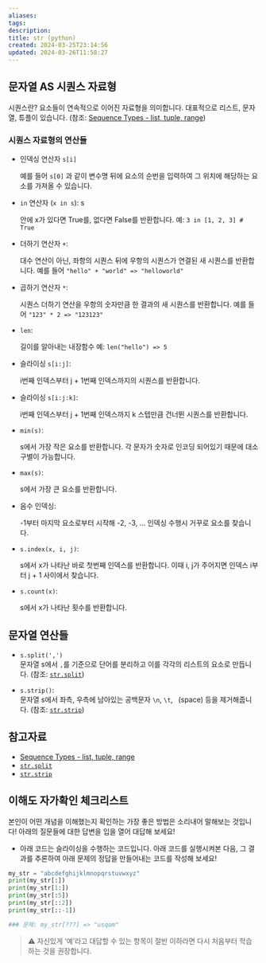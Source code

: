 ```yaml
---
aliases: 
tags: 
description:
title: str (python)
created: 2024-03-25T23:14:56
updated: 2024-03-26T11:58:27
---
```


## 문자열 AS 시퀀스 자료형

시퀀스란? 요소들이 연속적으로 이어진 자료형을 의미합니다. 대표적으로 리스트, 문자열, 튜플이 있습니다. (참조: [Sequence Types - list, tuple, range](https://docs.python.org/3/library/stdtypes.html#sequence-types-list-tuple-range))

### 시퀀스 자료형의 연산들

- 인덱싱 연산자 `s[i]`
    
    예를 들어 `s[0]` 과 같이 변수명 뒤에 요소의 순번을 입력하여 그 위치에 해당하는 요소를 가져올 수 있습니다.
    
- `in` 연산자 (`x in s`): s
    
    안에 x가 있다면 True를, 없다면 False를 반환합니다. 예: `3 in [1, 2, 3] # True`
    
- 더하기 연산자 `+`:
    
    대수 연산이 아닌, 좌항의 시퀀스 뒤에 우항의 시퀀스가 연결된 새 시퀀스를 반환합니다. 예를 들어 `"hello" + "world" => "helloworld"`
    
- 곱하기 연산자 `*`:
    
    시퀀스 더하기 연산을 우항의 숫자만큼 한 결과의 새 시퀀스를 반환합니다. 예를 들어 `"123" * 2 => "123123"`
    
- `len`:
    
    길이를 알아내는 내장함수 예: `len("hello") => 5`
    
- 슬라이싱 `s[i:j]`:
    
    i번째 인덱스부터 j + 1번째 인덱스까지의 시퀀스를 반환합니다.
    
- 슬라이싱 `s[i:j:k]`:
    
    i번째 인덱스부터 j + 1번째 인덱스까지 k 스텝만큼 건너뛴 시퀀스를 반환합니다.
    
- `min(s)`:
    
    s에서 가장 작은 요소를 반환합니다. 각 문자가 숫자로 인코딩 되어있기 때문에 대소 구별이 가능합니다.
    
- `max(s)`:
    
    s에서 가장 큰 요소를 반환합니다.
    
- 음수 인덱싱:
    
    -1부터 마지막 요소로부터 시작해 -2, -3, … 인덱싱 수행시 거꾸로 요소를 찾습니다.
    
- `s.index(x, i, j)`:
    
    s에서 x가 나타난 바로 첫번째 인덱스를 반환합니다. 이때 i, j가 주어지면 인덱스 i부터 j + 1 사이에서 찾습니다.
    
- `s.count(x)`:
    
    s에서 x가 나타난 횟수를 반환합니다.

## 문자열 연산들

- `s.split(',')`  
	문자열 s에서 `,`를 기준으로 단어를 분리하고 이를 각각의 리스트의 요소로 만듭니다. (참조: [`str.split`](https://docs.python.org/3/library/stdtypes.html#str.split))
	
- `s.strip()`:  
	문자열 s에서 좌측, 우측에 남아있는 공백문자 `\n`, `\t`, ` `(space) 등을 제거해줍니다. (참조:  [`str.strip`](https://docs.python.org/3/library/stdtypes.html#str.strip))

## 참고자료

- [Sequence Types - list, tuple, range](https://docs.python.org/3/library/stdtypes.html#sequence-types-list-tuple-range)
- [`str.split`](https://docs.python.org/3/library/stdtypes.html#str.split)
- [`str.strip`](https://docs.python.org/3/library/stdtypes.html#str.strip)

## 이해도 자가확인 체크리스트

본인이 어떤 개념을 이해했는지 확인하는 가장 좋은 방법은 소리내어 말해보는 것입니다! 아래의 질문들에 대한 답변을 입을 열어 대답해 보세요!

- 아래 코드는 슬라이싱을 수행하는 코드입니다. 아래 코드를 실행시켜본 다음, 그 결과를 추론하여 아래 문제의 정답을 만들어내는 코드를 작성해 보세요!

```python
my_str = "abcdefghijklmnopqrstuvwxyz"
print(my_str[:])
print(my_str[1:])
print(my_str[:5])
print(my_str[::2])
print(my_str[::-1])

### 문제: my_str[???] => "usqom"
```

> ⚠️ 자신있게 ‘예’라고 대답할 수 있는 항목이 절반 이하라면 다시 처음부터 학습하는 것을 권장합니다.
